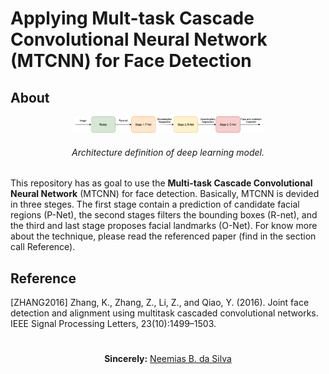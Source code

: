 # Applying Mult-task Cascade Convolutional Neural Network (MTCNN) for Face Detection

## About

<p align="center"><img src="mtcnn.png" width="60%" height="45%"></p> 
<h6 align="center">Architecture definition of deep learning model.</h6>

This repository has as goal to use the __Multi-task Cascade Convolutional Neural Network__ (MTCNN) for face detection. Basically, MTCNN is devided in three steges. The first stage contain a prediction of candidate facial regions (P-Net), the second stages filters the bounding boxes (R-net), and the third and last stage proposes facial landmarks (O-Net). For know more about the technique, please read the referenced paper (find in the section call Reference).




## Reference

[ZHANG2016] Zhang, K., Zhang, Z., Li, Z., and Qiao, Y. (2016). Joint face detection and alignment using multitask cascaded convolutional networks. IEEE Signal Processing Letters, 23(10):1499–1503.


#

<p align="center"><b>Sincerely:</b> <a href="https://github.com/neemiasbsilva">Neemias B. da Silva</a></p>

#